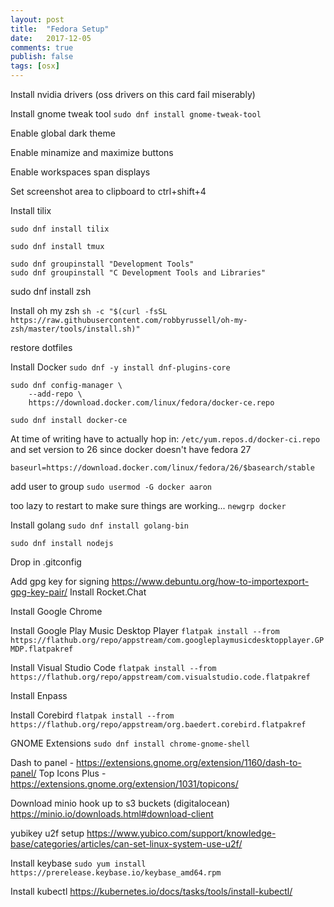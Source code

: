```yaml
---
layout: post
title:  "Fedora Setup"
date:   2017-12-05
comments: true
publish: false
tags: [osx]
---
```


Install nvidia drivers (oss drivers on this card fail miserably)

Install gnome tweak tool
`sudo dnf install gnome-tweak-tool`

Enable global dark theme

Enable minamize and maximize buttons

Enable workspaces span displays

Set screenshot area to clipboard to ctrl+shift+4

Install tilix

`sudo dnf install tilix`

`sudo dnf install tmux`

```
sudo dnf groupinstall "Development Tools"
sudo dnf groupinstall "C Development Tools and Libraries"
```

sudo dnf install zsh

Install oh my zsh
`sh -c "$(curl -fsSL https://raw.githubusercontent.com/robbyrussell/oh-my-zsh/master/tools/install.sh)"`

restore dotfiles

Install Docker
`sudo dnf -y install dnf-plugins-core`
```
sudo dnf config-manager \
    --add-repo \
    https://download.docker.com/linux/fedora/docker-ce.repo
```

`sudo dnf install docker-ce`

At time of writing have to actually hop in: `/etc/yum.repos.d/docker-ci.repo` and set version to 26 since docker doesn't have fedora 27
```
baseurl=https://download.docker.com/linux/fedora/26/$basearch/stable
```

add user to group
`sudo usermod -G docker aaron`

too lazy to restart to make sure things are working... `newgrp docker`

Install golang
`sudo dnf install golang-bin`

`sudo dnf install nodejs`

Drop in .gitconfig

Add gpg key for signing
https://www.debuntu.org/how-to-importexport-gpg-key-pair/
Install Rocket.Chat

Install Google Chrome

Install Google Play Music Desktop Player
`flatpak install --from https://flathub.org/repo/appstream/com.googleplaymusicdesktopplayer.GPMDP.flatpakref`

Install Visual Studio Code
`flatpak install --from https://flathub.org/repo/appstream/com.visualstudio.code.flatpakref`

Install Enpass


Install Corebird
`flatpak install --from https://flathub.org/repo/appstream/org.baedert.corebird.flatpakref`

GNOME Extensions
`sudo dnf install chrome-gnome-shell`

Dash to panel - https://extensions.gnome.org/extension/1160/dash-to-panel/
Top Icons Plus - https://extensions.gnome.org/extension/1031/topicons/


Download minio hook up to s3 buckets (digitalocean)
https://minio.io/downloads.html#download-client


yubikey u2f setup
https://www.yubico.com/support/knowledge-base/categories/articles/can-set-linux-system-use-u2f/


Install keybase
`sudo yum install https://prerelease.keybase.io/keybase_amd64.rpm`

Install kubectl
https://kubernetes.io/docs/tasks/tools/install-kubectl/